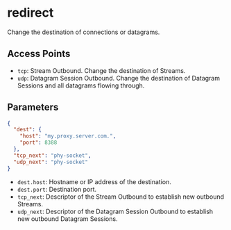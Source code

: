 # redirect

Change the destination of connections or datagrams.

## Access Points

- `tcp`: Stream Outbound. Change the destination of Streams.
- `udp`: Datagram Session Outbound. Change the destination of Datagram Sessions and all datagrams flowing through.

## Parameters

```json
{
  "dest": {
    "host": "my.proxy.server.com.",
    "port": 8388
  },
  "tcp_next": "phy-socket",
  "udp_next": "phy-socket"
}
```

- `dest.host`: Hostname or IP address of the destination.
- `dest.port`: Destination port.
- `tcp_next`: Descriptor of the Stream Outbound to establish new outbound Streams.
- `udp_next`: Descriptor of the Datagram Session Outbound to establish new outbound Datagram Sessions.
